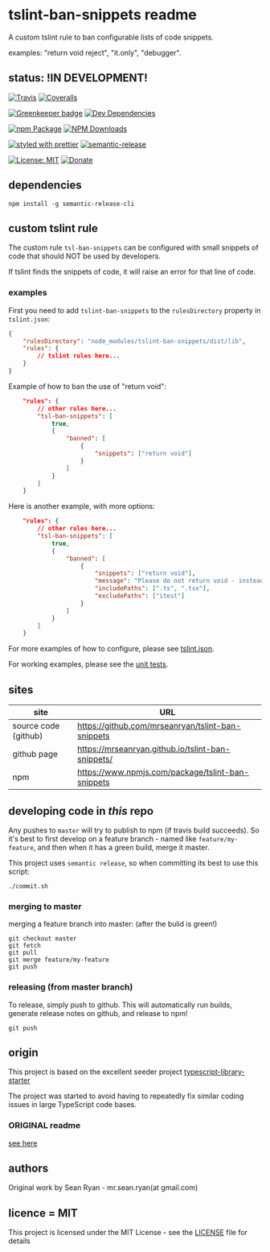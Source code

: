 # tslint-ban-snippets readme

A custom tslint rule to ban configurable lists of code snippets.

examples: "return void reject", "it.only", "debugger".

## status: !IN DEVELOPMENT!

[![Travis](https://img.shields.io/travis/mrseanryan/tslint-ban-snippets.svg)](https://travis-ci.org/mrseanryan/tslint-ban-snippets)
[![Coveralls](https://img.shields.io/coveralls/mrseanryan/tslint-ban-snippets.svg)](https://coveralls.io/github/mrseanryan/tslint-ban-snippets)

[![Greenkeeper badge](https://badges.greenkeeper.io/mrseanryan/tslint-ban-snippets.svg)](https://greenkeeper.io/)
[![Dev Dependencies](https://david-dm.org/mrseanryan/tslint-ban-snippets/dev-status.svg)](https://david-dm.org/mrseanryan/tslint-ban-snippets?type=dev)

[![npm Package](https://img.shields.io/npm/v/tslint-ban-snippets.svg?style=flat-square)](https://www.npmjs.org/package/tslint-ban-snippets)
[![NPM Downloads](https://img.shields.io/npm/dm/tslint-ban-snippets.svg)](https://npmjs.org/package/tslint-ban-snippets)

[![styled with prettier](https://img.shields.io/badge/styled_with-prettier-ff69b4.svg)](https://github.com/prettier/prettier)
[![semantic-release](https://img.shields.io/badge/%20%20%F0%9F%93%A6%F0%9F%9A%80-semantic--release-e10079.svg)](https://github.com/semantic-release/semantic-release)

[![License: MIT](https://img.shields.io/badge/License-MIT-yellow.svg)](https://opensource.org/licenses/MIT)
[![Donate](https://img.shields.io/badge/donate-paypal-blue.svg)](https://paypal.me/mrseanryan)

## dependencies

```
npm install -g semantic-release-cli
```

## custom tslint rule

The custom rule `tsl-ban-snippets` can be configured with small snippets of code that should NOT be used by developers.

If tslint finds the snippets of code, it will raise an error for that line of code.

### examples

First you need to add `tslint-ban-snippets` to the `rulesDirectory` property in `tslint.json`:

```json
{
    "rulesDirectory": "node_modules/tslint-ban-snippets/dist/lib",
    "rules": {
        // tslint rules here...
    }
}
```

Example of how to ban the use of "return void":

```json
    "rules": {
        // other rules here...
        "tsl-ban-snippets": [
            true,
            {
                "banned": [
                    {
                        "snippets": ["return void"]
                    }
                ]
            }
        ]
    }
```

Here is another example, with more options:

```json
    "rules": {
        // other rules here...
        "tsl-ban-snippets": [
            true,
            {
                "banned": [
                    {
                        "snippets": ["return void"],
                        "message": "Please do not return void - instead place the return statement on the following line.",
                        "includePaths": [".ts", ".tsx"],
                        "excludePaths": ["itest"]
                    }
                ]
            }
        ]
    }
```

For more examples of how to configure, please see [tslint.json](https://github.com/mrseanryan/tslint-ban-snippets/blob/master/tslint.tslint-ban-snippets.json).

For working examples, please see the [unit tests](https://github.com/mrseanryan/tslint-ban-snippets/blob/master/test/rules).

## sites

| site                 | URL                                               |
| -------------------- | ------------------------------------------------- |
| source code (github) | https://github.com/mrseanryan/tslint-ban-snippets |
| github page          | https://mrseanryan.github.io/tslint-ban-snippets/ |
| npm                  | https://www.npmjs.com/package/tslint-ban-snippets |

## developing code in _this_ repo

Any pushes to `master` will try to publish to npm (if travis build succeeds).
So it's best to first develop on a feature branch - named like `feature/my-feature`, and then when it has a green build, merge it master.

This project uses `semantic release`, so when committing its best to use this script:

`./commit.sh`

### merging to master

merging a feature branch into master: (after the bulid is green!)

```
git checkout master
git fetch
git pull
git merge feature/my-feature
git push
```

### releasing (from master branch)
To release, simply push to github. This will automatically run builds, generate release notes on github, and release to npm!

`git push`

## origin

This project is based on the excellent seeder project [typescript-library-starter](https://github.com/alexjoverm/typescript-library-starter)

The project was started to avoid having to repeatedly fix similar coding issues in large TypeScript code bases.

### ORIGINAL readme

[see here](https://github.com/mrseanryan/tslint-ban-snippets/blob/master/readme.original.md)

## authors

Original work by Sean Ryan - mr.sean.ryan(at gmail.com)

## licence = MIT

This project is licensed under the MIT License - see the [LICENSE](https://github.com/mrseanryan/tslint-ban-snippets/blob/master/LICENSE) file for details
